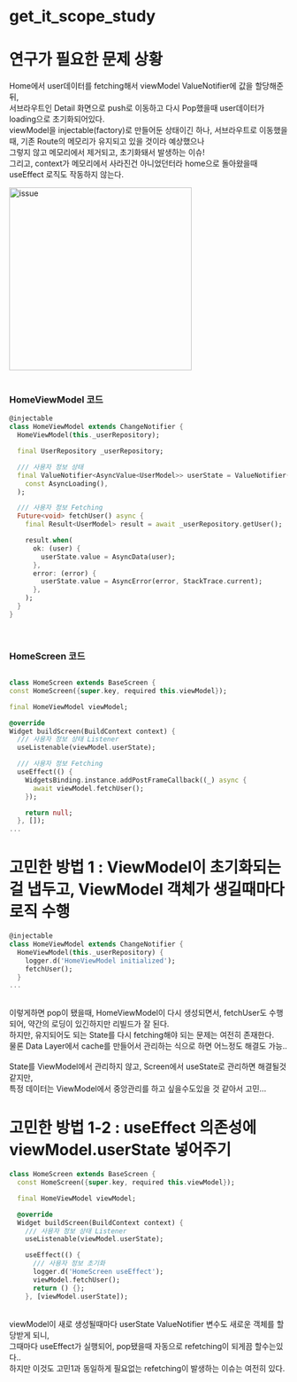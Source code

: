 # get_it_scope_study

# 연구가 필요한 문제 상황
Home에서 user데이터를 fetching해서 viewModel ValueNotifier에 값을 할당해준뒤,<br>
서브라우트인 Detail 화면으로 push로 이동하고 다시 Pop했을때 user데이터가 loading으로 초기화되어있다.<br>
viewModel을 injectable(factory)로 만들어둔 상태이긴 하나, 서브라우트로 이동했을때, 기존 Route의 메모리가 유지되고 있을 것이라 예상했으나<br>
그렇지 않고 메모리에서 제거되고, 초기화돼서 발생하는 이슈!<br>
그리고, context가 메모리에서 사라진건 아니었던터라 home으로 돌아왔을때 useEffect 로직도 작동하지 않는다.<br>

<img width="330" alt="issue" src="https://github.com/user-attachments/assets/0277c70c-7f94-463a-aeea-46b713dfaa4e" />

<br>


<br>

### HomeViewModel 코드

``` dart
@injectable
class HomeViewModel extends ChangeNotifier {
  HomeViewModel(this._userRepository);

  final UserRepository _userRepository;

  /// 사용자 정보 상태
  final ValueNotifier<AsyncValue<UserModel>> userState = ValueNotifier(
    const AsyncLoading(),
  );

  /// 사용자 정보 Fetching
  Future<void> fetchUser() async {
    final Result<UserModel> result = await _userRepository.getUser();

    result.when(
      ok: (user) {
        userState.value = AsyncData(user);
      },
      error: (error) {
        userState.value = AsyncError(error, StackTrace.current);
      },
    );
  }
}

```
<br>

### HomeScreen 코드
``` dart

class HomeScreen extends BaseScreen {
const HomeScreen({super.key, required this.viewModel});

final HomeViewModel viewModel;

@override
Widget buildScreen(BuildContext context) {
  /// 사용자 정보 상태 Listener
  useListenable(viewModel.userState);

  /// 사용자 정보 Fetching
  useEffect(() {
    WidgetsBinding.instance.addPostFrameCallback((_) async {
      await viewModel.fetchUser();
    });

    return null;
  }, []);
...
```

# 고민한 방법 1 : ViewModel이 초기화되는걸 냅두고, ViewModel 객체가 생길때마다 로직 수행
``` dart
@injectable
class HomeViewModel extends ChangeNotifier {
  HomeViewModel(this._userRepository) {
    logger.d('HomeViewModel initialized');
    fetchUser();
  }
...
```
<br>
이렇게하면 pop이 됐을때, HomeViewModel이 다시 생성되면서, fetchUser도 수행되어, 약간의 로딩이 있긴하지만
리빌드가 잘 된다.
<br>
하지만, 유지되어도 되는 State를 다시 fetching해야 되는 문제는 여전히 존재한다.<br>
물론 Data Layer에서 cache를 만들어서 관리하는 식으로 하면 어느정도 해결도 가능..<br><br>
State를 ViewModel에서 관리하지 않고, Screen에서 useState로 관리하면 해결될것 같지만,<br>
특정 데이터는 ViewModel에서 중앙관리를 하고 싶을수도있을 것 같아서 고민...<br>

# 고민한 방법 1-2 : useEffect 의존성에 viewModel.userState 넣어주기

``` dart
class HomeScreen extends BaseScreen {
  const HomeScreen({super.key, required this.viewModel});

  final HomeViewModel viewModel;

  @override
  Widget buildScreen(BuildContext context) {
    /// 사용자 정보 상태 Listener
    useListenable(viewModel.userState);

    useEffect(() {
      /// 사용자 정보 초기화
      logger.d('HomeScreen useEffect');
      viewModel.fetchUser();
      return () {};
    }, [viewModel.userState]);
```

<br>
viewModel이 새로 생성될때마다 userState ValueNotifier 변수도 새로운 객체를 할당받게 되니,<br>
그때마다 useEffect가 실행되어, pop됐을때 자동으로 refetching이 되게끔 할수는있다..<br>
하지만 이것도 고민1과 동일하게 필요없는 refetching이 발생하는 이슈는 여전히 있다.
